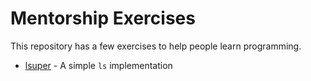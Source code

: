 # Mentorship Exercises

This repository has a few exercises to help people learn programming.

- [lsuper](./lsuper.md) - A simple `ls` implementation
